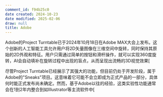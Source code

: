 ```yaml
---
comment_id: f94b25c0
date created: 2024-10-23
date modified: 2025-02-06
draw: null
title: Adobe
---
```

Adobe的Project Turntable已于2024年10月18日在Adobe MAX大会上发布。这个创新的人工智能工具允许用户将2D矢量图像在三维空间中旋转，同时保持其原始的2D外观和特征。用户只需通过简单的按钮和滑杆操作，就可以实现360度旋转，AI会自动填补在旋转过程中出现的盲点，从而呈现出流畅的3D视觉效果[

尽管Project Turntable已经展示了其强大的功能，但目前仍处于开发阶段，属于Adobe的"Sneaks"项目。这意味着它可能不会立即成为正式产品的一部分，具体何时能正式发布尚未确定。然而，基于Adobe以往的经验，这类实验性功能通常会在1到2年内整合到如Illustrator等主流软件中[
